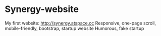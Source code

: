 # Synergy-website
My first website: http://synergy.atspace.cc
Responsive, one-page scroll, mobile-friendly, bootstrap, startup website
Humorous, fake startup
